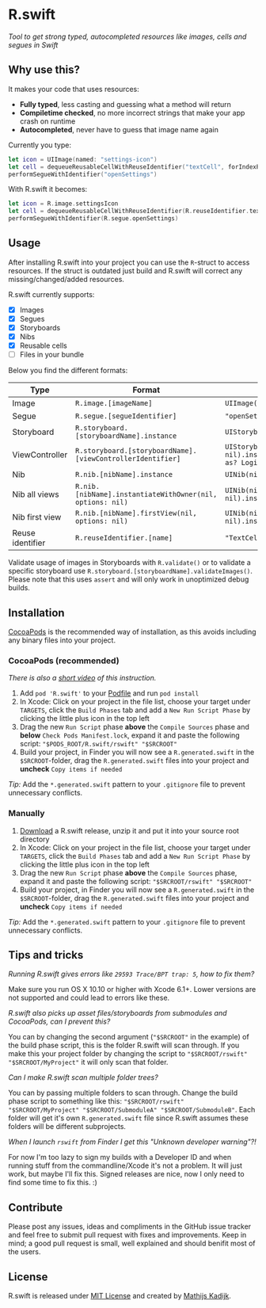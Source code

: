 # R.swift
_Tool to get strong typed, autocompleted resources like images, cells and segues in Swift_

## Why use this?

It makes your code that uses resources:
- **Fully typed**, less casting and guessing what a method will return
- **Compiletime checked**, no more incorrect strings that make your app crash on runtime
- **Autocompleted**, never have to guess that image name again

Currently you type:
```swift
let icon = UIImage(named: "settings-icon")
let cell = dequeueReusableCellWithReuseIdentifier("textCell", forIndexPath: indexPath) as? TextCell
performSegueWithIdentifier("openSettings")
```

With R.swift it becomes:
```swift
let icon = R.image.settingsIcon
let cell = dequeueReusableCellWithReuseIdentifier(R.reuseIdentifier.textCell, forIndexPath: indexPath)
performSegueWithIdentifier(R.segue.openSettings)
```

## Usage

After installing R.swift into your project you can use the `R`-struct to access resources. If the struct is outdated just build and R.swift will correct any missing/changed/added resources.

R.swift currently supports:
- [X] Images
- [X] Segues
- [X] Storyboards
- [X] Nibs
- [X] Reusable cells
- [ ] Files in your bundle

Below you find the different formats:

Type             | Format                                                     | Without R.swift                           | With R.swift
-----------------|------------------------------------------------------------|-------------------------------------------|-----------------------------
Image            | `R.image.[imageName]`                                      | `UIImage(named: "settings-icon")`         | `R.image.settingsIcon`
Segue            | `R.segue.[segueIdentifier]`                                | `"openSettingsSegue"`                     | `R.segue.openSettingsSegue`
Storyboard       | `R.storyboard.[storyboardName].instance`                   | `UIStoryboard(name: "Main", bundle: nil)` | `R.storyboard.main.instance`
ViewController   | `R.storyboard.[storyboardName].[viewControllerIdentifier]` | `UIStoryboard(name: "Main", bundle: nil).instantiateViewControllerWithIdentifier("LoginController") as? LoginController` | `R.storyboard.main.loginController`
Nib              | `R.nib.[nibName].instance`                                 | `UINib(nibName: "TextCell", bundle: nil)` | `R.nib.textCell.instance`
Nib all views    | `R.nib.[nibName].instantiateWithOwner(nil, options: nil)`  | `UINib(nibName: "TextCell", bundle: nil).instantiateWithOwner(nil, options: nil)`  | `R.nib.textCell.instantiateWithOwner(nil, options: nil)`
Nib first view   | `R.nib.[nibName].firstView(nil, options: nil)`             | `UINib(nibName: "TextCell", bundle: nil).instantiateWithOwner(nil, options: nil).first as? TextCell` | `R.nib.textCell.firstView(nil, nil)`
Reuse identifier | `R.reuseIdentifier.[name]`                                 | `"TextCell"`                              | `R.reuseIdentifier.textCell`

Validate usage of images in Storyboards with `R.validate()` or to validate a specific storyboard use `R.storyboard.[storyboardName].validateImages()`. Please note that this uses `assert` and will only work in unoptimized debug builds.

## Installation

[CocoaPods](http://cocoapods.org) is the recommended way of installation, as this avoids including any binary files into your project.

### CocoaPods (recommended)

_There is also a [short video](https://vimeo.com/122888912) of this instruction._

1. Add `pod 'R.swift'` to your [Podfile](http://cocoapods.org/#get_started) and run `pod install`
2. In Xcode: Click on your project in the file list, choose your target under `TARGETS`, click the `Build Phases` tab and add a `New Run Script Phase` by clicking the little plus icon in the top left
3. Drag the new `Run Script` phase **above** the `Compile Sources` phase and **below** `Check Pods Manifest.lock`, expand it and paste the following script: `"$PODS_ROOT/R.swift/rswift" "$SRCROOT"`
4. Build your project, in Finder you will now see a `R.generated.swift` in the `$SRCROOT`-folder, drag the `R.generated.swift` files into your project and **uncheck** `Copy items if needed`

_Tip:_ Add the `*.generated.swift` pattern to your `.gitignore` file to prevent unnecessary conflicts.

### Manually

1. [Download](https://github.com/mac-cain13/R.swift/releases) a R.swift release, unzip it and put it into your source root directory
2. In Xcode: Click on your project in the file list, choose your target under `TARGETS`, click the `Build Phases` tab and add a `New Run Script Phase` by clicking the little plus icon in the top left
3. Drag the new `Run Script` phase **above** the `Compile Sources` phase, expand it and paste the following script: `"$SRCROOT/rswift" "$SRCROOT"`
4. Build your project, in Finder you will now see a `R.generated.swift` in the `$SRCROOT`-folder, drag the `R.generated.swift` files into your project and **uncheck** `Copy items if needed`

_Tip:_ Add the `*.generated.swift` pattern to your `.gitignore` file to prevent unnecessary conflicts.

## Tips and tricks

*Running R.swift gives errors like `29593 Trace/BPT trap: 5`, how to fix them?*

Make sure you run OS X 10.10 or higher with Xcode 6.1+. Lower versions are not supported and could lead to errors like these.

*R.swift also picks up asset files/storyboards from submodules and CocoaPods, can I prevent this?*

You can by changing the second argument (`"$SRCROOT"` in the example) of the build phase script, this is the folder R.swift will scan through. If you make this your project folder by changing the script to `"$SRCROOT/rswift" "$SRCROOT/MyProject"` it will only scan that folder.

*Can I make R.swift scan multiple folder trees?*

You can by passing multiple folders to scan through. Change the build phase script to something like this: `"$SRCROOT/rswift" "$SRCROOT/MyProject" "$SRCROOT/SubmoduleA" "$SRCROOT/SubmoduleB"`. Each folder will get it's own `R.generated.swift` file since R.swift assumes these folders will be different subprojects.

*When I launch `rswift` from Finder I get this "Unknown developer warning"?!*

For now I'm too lazy to sign my builds with a Developer ID and when running stuff from the commandline/Xcode it's not a problem. It will just work, but maybe I'll fix this. Signed releases are nice, now I only need to find some time to fix this. :)

## Contribute

Please post any issues, ideas and compliments in the GitHub issue tracker and feel free to submit pull request with fixes and improvements. Keep in mind; a good pull request is small, well explained and should benifit most of the users.

## License

R.swift is released under [MIT License](License) and created by [Mathijs Kadijk](https://github.com/mac-cain13).
